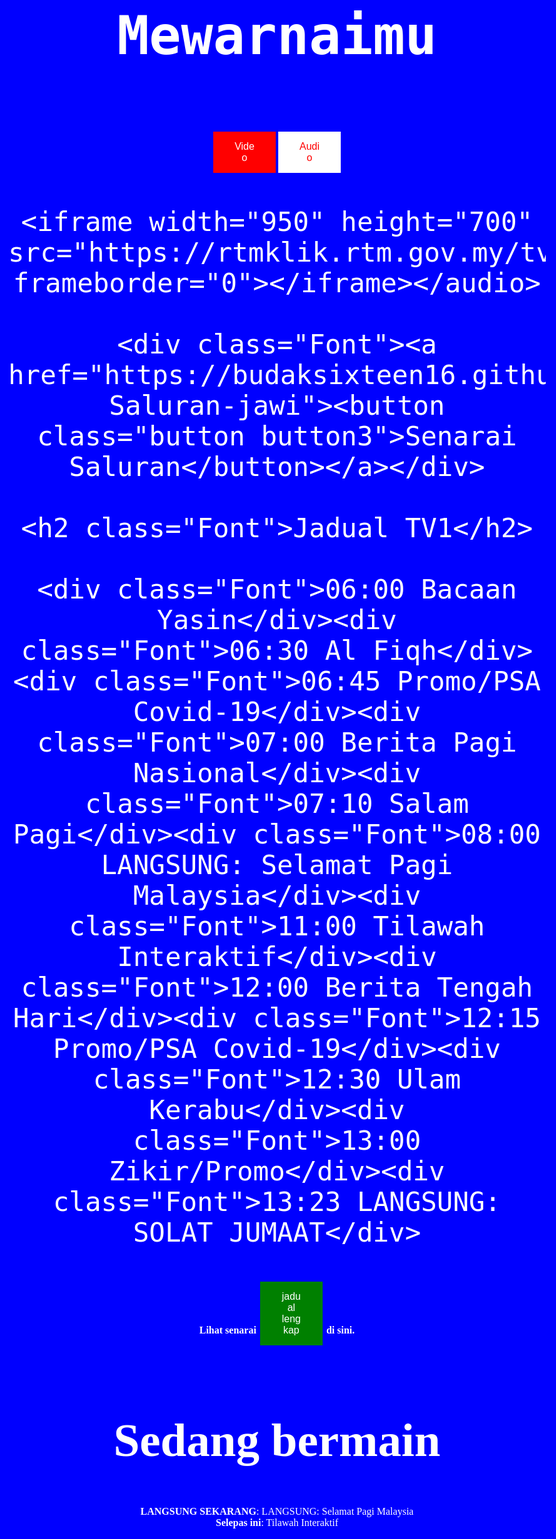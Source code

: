 <html>

<head>

  <meta http-equiv="CONTENT-TYPE" content="text/html; charset=UTF-8">

  <title>Hello, World!</title>

</head>

<style>

body {

  background: blue;

  color: white;

  text-align: center;

  font-family: Amiri;

  font-size: 50px;

}

h1 {

  color: white;

  text-align: center;

}

p {

  color: white;

  text-align: center;

  font-size: 30px;

}

div {

  font-size: 16px;

}

h3 {

  font-size: 16px;

}

.button {

  background-color: red;

  border: none;

  color: white;

  padding: 15px 32px;

  text-align: center;

  text-decoration: none;

  display: inline-block;

  font-size: 16px;

  margin: 4px 2px;

  cursor: pointer;

}

.button1 {

  width: 100px;

}

.button2 {

  width: 100px;

  background-color: white;

  color: red;

}

.button3 {

  width: 100px;

  background-color: white;

  color: blue;

}

.button4 {

  width: 100px;

  background-color: green;

  color: white;

  font-size: 16px;

}

</style>

<body>

  <h1>

    Mewarnaimu

  </h1>

  <p class="Font"><a href="https://budaksixteen16.github.io/TV1"><button class="button button1">Video</button></a><a href="https://budaksixteen16.github.io/TV1-audio"><button class="button button2">Audio</button></a>

    <iframe width="950" height="700" src="https://rtmklik.rtm.gov.my/tv/1" frameborder="0"></iframe></audio>

    <div class="Font"><a href="https://budaksixteen16.github.io/Senarai-Saluran-jawi"><button class="button button3">Senarai Saluran</button></a></div>

    <h2 class="Font">Jadual TV1</h2>

    <div class="Font">06:00 Bacaan Yasin</div><div class="Font">06:30 Al Fiqh</div><div class="Font">06:45 Promo/PSA Covid-19</div><div class="Font">07:00 Berita Pagi Nasional</div><div class="Font">07:10 Salam Pagi</div><div class="Font">08:00 LANGSUNG: Selamat Pagi Malaysia</div><div class="Font">11:00 Tilawah Interaktif</div><div class="Font">12:00 Berita Tengah Hari</div><div class="Font">12:15 Promo/PSA Covid-19</div><div class="Font">12:30 Ulam Kerabu</div><div class="Font">13:00 Zikir/Promo</div><div class="Font">13:23 LANGSUNG: SOLAT JUMAAT</div>

  <h3 class="Font"><b>Lihat senarai </b><a href="https://budaksixteen16.github.io/Jadual-lengkap-jawi"><button class="button button4">jadual lengkap</button></a><b> di sini.</b></h3>

  <h2 class="Font"><b>Sedang bermain</b></h2>

  <div class="Font"><b>LANGSUNG SEKARANG</b>: LANGSUNG: Selamat Pagi Malaysia</div><div class="Font"><b>Selepas ini</b>: Tilawah Interaktif</div></p>

</body>

<style>

@import url('https://fonts.googleapis.com/css2?family=Amiri&display=swap');

.Font {

  font-family: 'Amiri', serif;

  </style>

</html>

